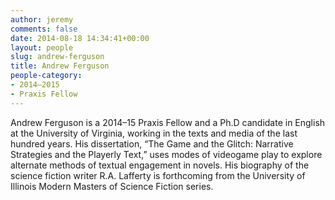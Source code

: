 ```yaml
---
author: jeremy
comments: false
date: 2014-08-18 14:34:41+00:00
layout: people
slug: andrew-ferguson
title: Andrew Ferguson
people-category:
- 2014–2015
- Praxis Fellow
---
```


Andrew Ferguson is a 2014–15 Praxis Fellow and a Ph.D candidate in English at the University of Virginia, working in the texts and media of the last hundred years. His dissertation, “The Game and the Glitch: Narrative Strategies and the Playerly Text,” uses modes of videogame play to explore alternate methods of textual engagement in novels. His biography of the science fiction writer R.A. Lafferty is forthcoming from the University of Illinois Modern Masters of Science Fiction series.
